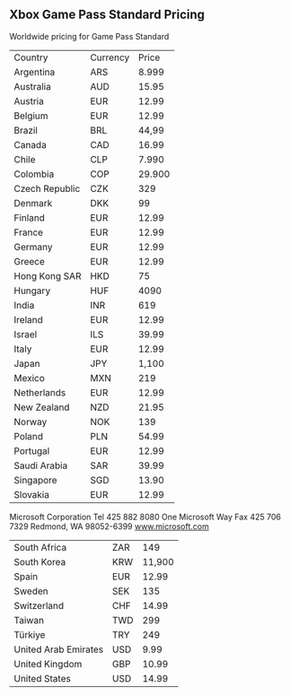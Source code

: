 
## Xbox Game Pass Standard Pricing
Worldwide pricing for Game Pass Standard

<!-- Media -->

<table><tr><td>Country</td><td>Currency</td><td>Price</td></tr><tr><td>Argentina</td><td>ARS</td><td>8.999</td></tr><tr><td>Australia</td><td>AUD</td><td>15.95</td></tr><tr><td>Austria</td><td>EUR</td><td>12.99</td></tr><tr><td>Belgium</td><td>EUR</td><td>12.99</td></tr><tr><td>Brazil</td><td>BRL</td><td>44,99</td></tr><tr><td>Canada</td><td>CAD</td><td>16.99</td></tr><tr><td>Chile</td><td>CLP</td><td>7.990</td></tr><tr><td>Colombia</td><td>COP</td><td>29.900</td></tr><tr><td>Czech Republic</td><td>CZK</td><td>329</td></tr><tr><td>Denmark</td><td>DKK</td><td>99</td></tr><tr><td>Finland</td><td>EUR</td><td>12.99</td></tr><tr><td>France</td><td>EUR</td><td>12.99</td></tr><tr><td>Germany</td><td>EUR</td><td>12.99</td></tr><tr><td>Greece</td><td>EUR</td><td>12.99</td></tr><tr><td>Hong Kong SAR</td><td>HKD</td><td>75</td></tr><tr><td>Hungary</td><td>HUF</td><td>4090</td></tr><tr><td>India</td><td>INR</td><td>619</td></tr><tr><td>Ireland</td><td>EUR</td><td>12.99</td></tr><tr><td>Israel</td><td>ILS</td><td>39.99</td></tr><tr><td>Italy</td><td>EUR</td><td>12.99</td></tr><tr><td>Japan</td><td>JPY</td><td>1,100</td></tr><tr><td>Mexico</td><td>MXN</td><td>219</td></tr><tr><td>Netherlands</td><td>EUR</td><td>12.99</td></tr><tr><td>New Zealand</td><td>NZD</td><td>21.95</td></tr><tr><td>Norway</td><td>NOK</td><td>139</td></tr><tr><td>Poland</td><td>PLN</td><td>54.99</td></tr><tr><td>Portugal</td><td>EUR</td><td>12.99</td></tr><tr><td>Saudi Arabia</td><td>SAR</td><td>39.99</td></tr><tr><td>Singapore</td><td>SGD</td><td>13.90</td></tr><tr><td>Slovakia</td><td>EUR</td><td>12.99</td></tr></table>

<!-- Media -->

<!-- Meanless: 1-->




<!-- Meanless: DINBOX Microsoft-->

Microsoft Corporation Tel 425 882 8080 One Microsoft Way Fax 425 706 7329 Redmond, WA 98052-6399 www.microsoft.com

<!-- Media -->

<table><tr><td>South Africa</td><td>ZAR</td><td>149</td></tr><tr><td>South Korea</td><td>KRW</td><td>11,900</td></tr><tr><td>Spain</td><td>EUR</td><td>12.99</td></tr><tr><td>Sweden</td><td>SEK</td><td>135</td></tr><tr><td>Switzerland</td><td>CHF</td><td>14.99</td></tr><tr><td>Taiwan</td><td>TWD</td><td>299</td></tr><tr><td>Türkiye</td><td>TRY</td><td>249</td></tr><tr><td>United Arab Emirates</td><td>USD</td><td>9.99</td></tr><tr><td>United Kingdom</td><td>GBP</td><td>10.99</td></tr><tr><td>United States</td><td>USD</td><td>14.99</td></tr></table>

<!-- Media -->

<!-- Meanless: 2-->

